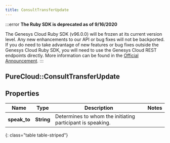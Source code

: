 ```yaml
---
title: ConsultTransferUpdate
---
```


:::error
**The Ruby SDK is deprecated as of 9/16/2020**

The Genesys Cloud Ruby SDK (v96.0.0) will be frozen at its current version level. Any new enhancements to our API or bug fixes will not be backported. If you do need to take advantage of new features or bug fixes outside the Genesys Cloud Ruby SDK, you will need to use the Genesys Cloud REST endpoints directly. More information can be found in the [Official Announcement](https://developer.mypurecloud.com/forum/t/announcement-genesys-cloud-ruby-sdk-end-of-life/8850).
:::


## PureCloud::ConsultTransferUpdate

## Properties

|Name | Type | Description | Notes|
|------------ | ------------- | ------------- | -------------|
| **speak_to** | **String** | Determines to whom the initiating participant is speaking. | |
{: class="table table-striped"}



